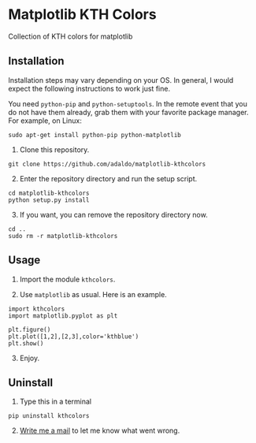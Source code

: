 # Matplotlib KTH Colors
Collection of KTH colors for matplotlib


## Installation
Installation steps may vary depending on your OS.
In general, I would expect the following instructions to work just fine.

You need `python-pip` and `python-setuptools`. In the remote event that you do not have them already, grab them with your favorite package manager.
For example, on Linux:
```
sudo apt-get install python-pip python-matplotlib
```

1. Clone this repository.

  ```
  git clone https://github.com/adaldo/matplotlib-kthcolors
  ```

2. Enter the repository directory and run the setup script.

  ```
  cd matplotlib-kthcolors
  python setup.py install
  ```

3. If you want, you can remove the repository directory now.

  ```
  cd ..
  sudo rm -r matplotlib-kthcolors
  ```


## Usage

1. Import the module `kthcolors`.

2. Use `matplotlib` as usual. Here is an example.

  ```
  import kthcolors
  import matplotlib.pyplot as plt

  plt.figure()
  plt.plot([1,2],[2,3],color='kthblue')
  plt.show()
  ```

3. Enjoy.


## Uninstall

1. Type this in a terminal

  ```
  pip uninstall kthcolors
  ```

2. [Write me a mail](https://people.kth.se/~adaldo) to let me know what went wrong.
